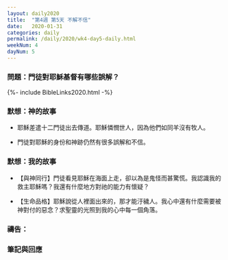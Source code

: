 ```yaml
---
layout: daily2020
title:  "第4週 第5天 不解不信"
date:   2020-01-31
categories: daily
permalink: /daily/2020/wk4-day5-daily.html
weekNum: 4
dayNum: 5
---
```


### 問題：門徒對耶穌基督有哪些誤解？


{%- include BibleLinks2020.html -%}

### 默想：神的故事 
+ 耶穌差遣十二門徒出去傳道。耶穌憐憫世人，因為他們如同羊沒有牧人。

+ 門徒對耶穌的身份和神跡仍然有很多誤解和不信。

### 默想：我的故事 
+ 【與神同行】門徒看見耶穌在海面上走，卻以為是鬼怪而甚驚慌。我認識我的救主耶穌嗎？我還有什麼地方對祂的能力有懷疑？

+ 【生命品格】耶穌說從人裡面出來的，那才能汙穢人。我心中還有什麼需要被神對付的惡念？求聖靈的光照到我的心中每一個角落。

### 禱告：

### 筆記與回應
